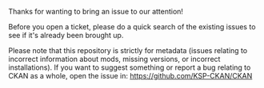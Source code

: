Thanks for wanting to bring an issue to our attention!

Before you open a ticket, please do a quick search of the existing issues to see if it's already been brought up.

Please note that this repository is strictly for metadata (issues relating to incorrect information about mods, missing versions, or incorrect installations). If you want to suggest something or report a bug relating to CKAN as a whole, open the issue in: https://github.com/KSP-CKAN/CKAN